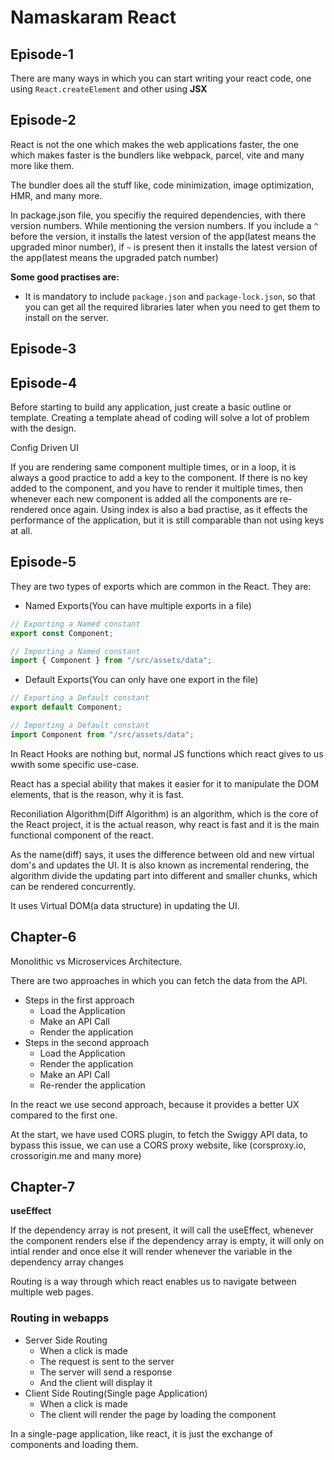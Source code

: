 # Namaskaram React

## Episode-1

There are many ways in which you can start writing your react code, one using `React.createElement` and other using **JSX**

## Episode-2

React is not the one which makes the web applications faster, the one which makes faster is the bundlers like webpack, parcel, vite and many more like them.

The bundler does all the stuff like, code minimization, image optimization, HMR, and many more.

In package.json file, you specifiy the required dependencies, with there version numbers. While mentioning the version numbers. If you include a `^` before the version, it installs the latest version of the app(latest means the upgraded minor number), if `~` is present then it installs the latest version of the app(latest means the upgraded patch number) 

**Some good practises are:**
* It is mandatory to include `package.json` and `package-lock.json`, so that you can get all the required libraries later when you need to get them to install on the server.

## Episode-3

## Episode-4

Before starting to build any application, just create a basic outline or template. Creating a template ahead of coding will solve a lot of problem with the design.

Config Driven UI

If you are rendering same component multiple times, or in a loop, it is always a good practice to add a key to the component. If there is no key added to the component, and you have to render it multiple times, then whenever each new component is added all the components are re-rendered once again. Using index is also a bad practise, as it effects the performance of the application, but it is still comparable than not using keys at all.

## Episode-5

They are two types of exports which are common in the React.
They are:
* Named Exports(You can have multiple exports in a file)
```js
// Exporting a Named constant
export const Component;

// Importing a Named constant
import { Component } from "/src/assets/data";
```

* Default Exports(You can only have one export in the file)
```js
// Exporting a Default constant
export default Component;

// Importing a Default constant
import Component from "/src/assets/data";
```

In React Hooks are nothing but, normal JS functions which react gives to us wwith some specific use-case.

React has a special ability that makes it easier for it to manipulate the DOM elements, that is the reason, why it is fast.

Reconiliation Algorithm(Diff Algorithm) is an algorithm, which is the core of the React project, it is the actual reason, why react is fast and it is the main functional component of the react.

As the name(diff) says, it uses the difference between old and new virtual dom's and updates the UI. It is also known as incremental rendering, the algorithm divide the updating part into different and smaller chunks, which can be rendered concurrently.

It uses Virtual DOM(a data structure) in updating the UI.

## Chapter-6

Monolithic vs Microservices Architecture.

There are two approaches in which you can fetch the data from the API.

* Steps in the first approach
    * Load the Application
    * Make an API Call
    * Render the application
* Steps in the second approach
    * Load the Application
    * Render the application
    * Make an API Call
    * Re-render the application

In the react we use second approach, because it provides a better UX compared to the first one.

At the start, we have used CORS plugin, to fetch the Swiggy API data, to bypass this issue, we can use a CORS proxy website, like (corsproxy.io, crossorigin.me and many more)

## Chapter-7

**useEffect**

If the dependency array is not present, it will call the useEffect, whenever the component renders
else if the dependency array is empty, it will only on intial render and once
else it will render whenever the variable in the dependency array changes

Routing is a way through which react enables us to navigate between multiple web pages.

### Routing in webapps

* Server Side Routing
    * When a click is made
    * The request is sent to the server
    * The server will send a response
    * And the client will display it
* Client Side Routing(Single page Application)
    * When a click is made
    * The client will render the page by loading the component

In a single-page application, like react, it is just the exchange of components and loading them.